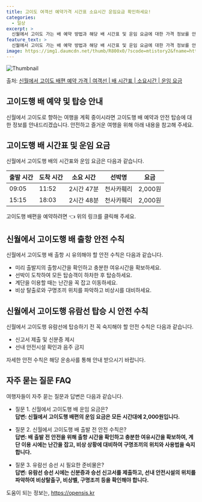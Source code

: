 ```yaml
---
title: 고이도 여객선 예약가격 시간표 소요시간 운임요금 확인하세요!
categories:
  - 일상
excerpt: >
  신월에서 고이도 가는 배 예약 방법과 해당 배 시간표 및 운임 요금에 대한 가격 정보를 안내 드리겠습니다. 안전하고 재밋는 고이도행 여행을 위해 아래 정보 참고하시기 바랍니다. 고이도행 배편 예약하기 👈 클릭신월에서 고이도행 배 시간표출발 시간도착 시간소요 시간선박명요금09:0511:522시간 47분천사카훼리2,000원15:1518:032시간 48분천사카훼리2,000원고이도행 배편 예약하기 👈 클릭신월에서 고이도행 여객선 탑승 시 이용수칙신월에서 고이도행 배 출항시간을 확인하고 출항 준비를 할 때 유의할 점들이 있습니다. 주의할 점:미리 출발지의 출항시간을 확인하고 충분한 여유시간을 가지세요.선박이 도착하여 모든 탑승객이 하차한 후 탑승하세요.계단을 이용할 때는 난간을 꼭 잡고 이동하세요.비상 탈출로와 ..
feature_text: >
  신월에서 고이도 가는 배 예약 방법과 해당 배 시간표 및 운임 요금에 대한 가격 정보를 안내 드리겠습니다. 안전하고 재밋는 고이도행 여행을 위해 아래 정보 참고하시기 바랍니다. 고이도행 배편 예약하기 👈 클릭신월에서 고이도행 배 시간표출발 시간도착 시간소요 시간선박명요금09:0511:522시간 47분천사카훼리2,000원15:1518:032시간 48분천사카훼리2,000원고이도행 배편 예약하기 👈 클릭신월에서 고이도행 여객선 탑승 시 이용수칙신월에서 고이도행 배 출항시간을 확인하고 출항 준비를 할 때 유의할 점들이 있습니다. 주의할 점:미리 출발지의 출항시간을 확인하고 충분한 여유시간을 가지세요.선박이 도착하여 모든 탑승객이 하차한 후 탑승하세요.계단을 이용할 때는 난간을 꼭 잡고 이동하세요.비상 탈출로와 ..
image: https://img1.daumcdn.net/thumb/R800x0/?scode=mtistory2&fname=https%3A%2F%2Fblog.kakaocdn.net%2Fdn%2FcP2V6f%2FbtsHBecd9jF%2FeJSsJRsub0Nqu17k6NJKfk%2Fimg.webp
---
```


![Thumbnail](https://img1.daumcdn.net/thumb/R800x0/?scode=mtistory2&fname=https%3A%2F%2Fblog.kakaocdn.net%2Fdn%2FcP2V6f%2FbtsHBecd9jF%2FeJSsJRsub0Nqu17k6NJKfk%2Fimg.webp)

<p>출처: <a href="https://opensis.kr/entry/%EC%8B%A0%EC%9B%94%EC%97%90%EC%84%9C-%EA%B3%A0%EC%9D%B4%EB%8F%84-%EB%B0%B0%ED%8E%B8-%EC%98%88%EC%95%BD-%EA%B0%80%EA%B2%A9-%EC%97%AC%EA%B0%9D%EC%84%A0-%EB%B0%B0-%EC%8B%9C%EA%B0%84%ED%91%9C-%EC%86%8C%EC%9A%94%EC%8B%9C%EA%B0%84-%EC%9A%B4%EC%9E%84-%EC%9A%94%EA%B8%88" rel="dofollow">신월에서 고이도 배편 예약 가격 | 여객선 | 배 시간표 | 소요시간 | 운임 요금</a> </p>

## 고이도행 배 예약 및 탑승 안내

신월에서 고이도로 향하는 여행을 계획 중이시라면 고이도행 배 예약과 안전 탑승에 대한 정보를 안내드리겠습니다. 안전하고 즐거운 여행을 위해
아래 내용을 참고해 주세요.

## 고이도행 배 시간표 및 운임 요금

신월에서 고이도행 배의 시간표와 운임 요금은 다음과 같습니다.

**출발 시간** | **도착 시간** | **소요 시간** | **선박명** | **요금**  
---|---|---|---|---  
09:05 | 11:52 | 2시간 47분 | 천사카훼리 | 2,000원  
15:15 | 18:03 | 2시간 48분 | 천사카훼리 | 2,000원  
  
고이도행 배편을 예약하려면 👈 위의 링크를 클릭해 주세요.

## 신월에서 고이도행 배 출항 안전 수칙

신월에서 고이도행 배 출항 시 유의해야 할 안전 수칙은 다음과 같습니다.

  * 미리 출발지의 출항시간을 확인하고 충분한 여유시간을 확보하세요.
  * 선박이 도착하여 모든 탑승객이 하차한 후 탑승하세요.
  * 계단을 이용할 때는 난간을 꼭 잡고 이동하세요.
  * 비상 탈출로와 구명조끼 위치를 파악하고 비상시를 대비하세요.

## 신월에서 고이도행 유람선 탑승 시 안전 수칙

신월에서 고이도행 유람선에 탑승하기 전 꼭 숙지해야 할 안전 수칙은 다음과 같습니다.

  * 신고서 제출 및 신분증 제시
  * 선내 안전시설 확인과 음주 금지

자세한 안전 수칙은 해당 운송사를 통해 안내 받으시기 바랍니다.

## 자주 묻는 질문 FAQ

여행자들이 자주 묻는 질문과 답변은 다음과 같습니다.

  * 질문 1. 신월에서 고이도행 배 운임 요금은?  
**답변: 신월에서 고이도행 배편의 운임 요금은 모든 시간대에 2,000원입니다.**

  * 질문 2. 신월에서 고이도행 배 출발 전 안전 수칙은?  
**답변: 배 출발 전 안전을 위해 출항 시간을 확인하고 충분한 여유시간을 확보하여, 계단 이용 시에는 난간을 잡고, 비상 상황에 대비하여
구명조끼의 위치와 사용법을 숙지합니다.**

  * 질문 3. 유람선 승선 시 필요한 준비물은?  
**답변: 유람선 승선 시에는 신분증과 승선 신고서를 제출하고, 선내 안전시설의 위치를 파악하여 비상탈출구, 비상벨, 구명조끼 등을 확인해야
합니다.**



 

도움이 되는 정보는, <a href="https://opensis.kr" rel="dofollow">https://opensis.kr</a>


